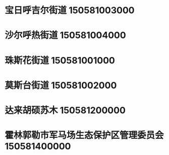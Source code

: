 # 宝日呼吉尔街道 150581003000
# 沙尔呼热街道 150581004000
# 珠斯花街道 150581001000
# 莫斯台街道 150581002000
# 达来胡硕苏木 150581200000
# 霍林郭勒市军马场生态保护区管理委员会 150581400000
